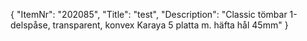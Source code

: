 {
  "ItemNr": "202085",
  "Title": "test",
  "Description": "Classic tömbar 1-delspåse, transparent, konvex Karaya 5 platta m. häfta hål 45mm"
}